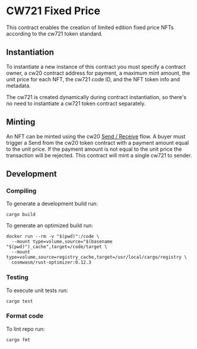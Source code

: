 # CW721 Fixed Price

This contract enables the creation of limited edition fixed price NFTs according to the cw721 token standard.

## Instantiation

To instantiate a new instance of this contract you must specify a contract owner, a cw20 contract address for payment, a maximum mint amount, the unit price for each NFT, the cw721 code ID, and the NFT token info and metadata. 

The cw721 is created dynamically during contract instantiation, so there's no need to instantiate a cw721 token contract separately.

## Minting
An NFT can be minted using the cw20 [Send / Receive](https://github.com/CosmWasm/cw-plus/blob/main/packages/cw20/README.md#receiver) flow. A buyer must trigger a Send from the cw20 token contract with a payment amount equal to the unit price. If the payment amount is not equal to the unit price the transaction will be rejected. This contract will mint a single cw721 to sender.

## Development
### Compiling

To generate a development build run:
```
cargo build
```

To generate an optimized build run:

```
docker run --rm -v "$(pwd)":/code \
  --mount type=volume,source="$(basename "$(pwd)")_cache",target=/code/target \
  --mount type=volume,source=registry_cache,target=/usr/local/cargo/registry \
  cosmwasm/rust-optimizer:0.12.3
```

### Testing
To execute unit tests run:
```
cargo test
```

### Format code
To lint repo run:
```
cargo fmt
```


